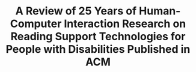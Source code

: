 ---
label: "ASSETS 2025"
title: "A Review of 25 Years of Human-Computer Interaction Research on Reading Support Technologies for People with Disabilities Published in ACM"
detail: "Oliver Alonzo, Saad Hassan"
color: red
---